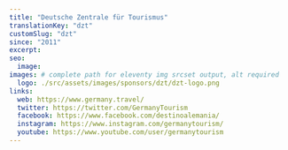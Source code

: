 ```yaml
---
title: "Deutsche Zentrale für Tourismus"
translationKey: "dzt"
customSlug: "dzt"
since: "2011"
excerpt:
seo:
  image:
images: # complete path for eleventy img srcset output, alt required
  logo: ./src/assets/images/sponsors/dzt/dzt-logo.png
links:
  web: https://www.germany.travel/
  twitter: https://twitter.com/GermanyTourism
  facebook: https://www.facebook.com/destinoalemania/
  instagram: https://www.instagram.com/germanytourism/
  youtube: https://www.youtube.com/user/germanytourism
---
```

